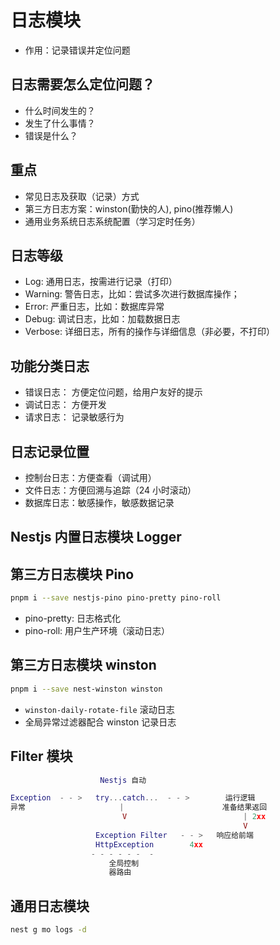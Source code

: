 # 日志模块

- 作用：记录错误并定位问题

## 日志需要怎么定位问题？

- 什么时间发生的？
- 发生了什么事情？
- 错误是什么？

## 重点

- 常见日志及获取（记录）方式
- 第三方日志方案：winston(勤快的人), pino(推荐懒人)
- 通用业务系统日志系统配置（学习定时任务）

## 日志等级

- Log: 通用日志，按需进行记录（打印）
- Warning: 警告日志，比如：尝试多次进行数据库操作；
- Error: 严重日志，比如：数据库异常
- Debug: 调试日志，比如：加载数据日志
- Verbose: 详细日志，所有的操作与详细信息（非必要，不打印）

## 功能分类日志

- 错误日志： 方便定位问题，给用户友好的提示
- 调试日志： 方便开发
- 请求日志： 记录敏感行为

## 日志记录位置

- 控制台日志：方便查看（调试用）
- 文件日志：方便回溯与追踪（24 小时滚动）
- 数据库日志：敏感操作，敏感数据记录

## Nestjs 内置日志模块 Logger

## 第三方日志模块 Pino

```sh
pnpm i --save nestjs-pino pino-pretty pino-roll
```

- pino-pretty: 日志格式化
- pino-roll: 用户生产环境（滚动日志）

## 第三方日志模块 winston

```sh
pnpm i --save nest-winston winston
```

- `winston-daily-rotate-file` 滚动日志
- 全局异常过滤器配合 winston 记录日志

## Filter 模块

```lua
                    Nestjs 自动

Exception  - - >   try...catch...  - - >        运行逻辑
异常                     |                      准备结果返回
                         V                          | 2xx
                                                    V
                   Exception Filter   - - >   响应给前端
                   HttpException        4xx
                  - - - - - -  -
                      全局控制
                      器路由

```

## 通用日志模块

```sh
nest g mo logs -d
```
